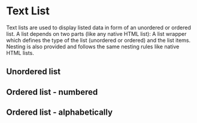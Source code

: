# Text List

Text lists are used to display listed data in form of an unordered or ordered list. A list depends on two parts (like any native HTML list): A list wrapper which defines the type of the list (unordered or ordered) and the list items. Nesting is also provided and follows the same nesting rules like native HTML lists.

## Unordered list

<Playground :markup="list()" :config="config"></Playground>

## Ordered list - numbered

<Playground :markup="list('ordered')" :config="config"></Playground>

## Ordered list - alphabetically

<Playground :markup="list('ordered', 'alphabetically')" :config="config"></Playground>

<script lang="ts">
  import Vue from 'vue';
  import Component from 'vue-class-component';
  
  @Component
  export default class Code extends Vue {
    config = { themeable: true };
    
    list(listType?: string, orderType?: string) {
      const attr = (listType ? ` list-type="${listType}"` : '') + (orderType ? ` order-type="${orderType}"` : '');
      return `<p-text-list${attr}>
  <p-text-list-item>The quick brown fox jumps over the lazy dog</p-text-list-item>
  <p-text-list-item>The quick <a href="#">brown fox</a> jumps <b>over</b> the <strong>lazy</strong> dog
    <p-text-list${attr}>
      <p-text-list-item>The quick brown fox jumps over the lazy dog</p-text-list-item>
      <p-text-list-item>The quick brown fox jumps over the lazy dog, the lazy dog jumps over the quick brown fox</p-text-list-item>
        <p-text-list-item>The quick <a href="#">brown fox</a> jumps <b>over</b> the <strong>lazy</strong> dog
          <p-text-list${attr}>
            <p-text-list-item>The quick brown fox jumps over the lazy dog</p-text-list-item>
            <p-text-list-item>The quick brown fox jumps over the lazy dog, the lazy dog jumps over the quick brown fox</p-text-list-item>
          </p-text-list>
        </p-text-list-item>
    </p-text-list>
  </p-text-list-item>
  <p-text-list-item>The quick brown fox jumps over the lazy dog</p-text-list-item>
</p-text-list>`;
    }
  }
</script>